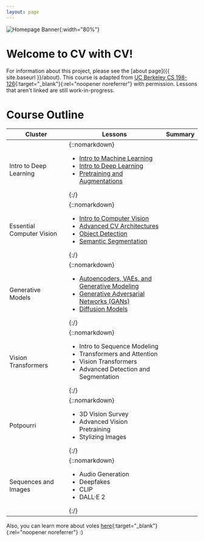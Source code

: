 ```yaml
---
layout: page
---
```

![Homepage Banner](/assets/images/banner.png){:width="80%"}
# Welcome to CV with CV!
For information about this project, please see the [about page]({{ site.baseurl }}/about). This course is adapted from [UC Berkeley CS 198-126](https://youtube.com/playlist?list=PLzWRmD0Vi2KVsrCqA4VnztE4t71KnTnP5){:target="_blank"}{:rel="noopener noreferrer"} with permission. Lessons that aren't linked are still work-in-progress.  

# Course Outline

| Cluster | Lessons | Summary |
|-------|--------|---------|
| Intro to Deep Learning | {::nomarkdown}<ul><li><a href="{{ site.baseurl }}/lecture1">Intro to Machine Learning</a></li><li><a href="{{ site.baseurl }}/lecture2-3">Intro to Deep Learning</a></li><li><a href="{{ site.baseurl }}/lecture4">Pretraining and Augmentations</a></li></ul>{:/} |  |
| Essential Computer Vision | {::nomarkdown}<ul><li><a href="{{ site.baseurl }}/lecture5">Intro to Computer Vision</a></li><li><a href="{{ site.baseurl }}/lecture6">Advanced CV Architectures</a></li><li><a href="{{ site.baseurl }}/lecture7">Object Detection</a></li><li><a href="{{ site.baseurl }}/lecture8">Semantic Segmentation</a></li></ul>{:/} |  |
| Generative Models | {::nomarkdown}<ul><li><a href="{{ site.baseurl }}/lecture9">Autoencoders, VAEs, and Generative Modeling</a></li><li><a href="{{ site.baseurl }}/lecture10-11">Generative Adversarial Networks (GANs)</a></li><li><a href="{{ site.baseurl }}/lecture12">Diffusion Models</a></li></ul>{:/} |  |
| Vision Transformers | {::nomarkdown}<ul><li>Intro to Sequence Modeling</li><li>Transformers and Attention</li><li>Vision Transformers</li><li>Advanced Detection and Segmentation</li></ul>{:/} |  |
| Potpourri | {::nomarkdown}<ul><li>3D Vision Survey</li><li>Advanced Vision Pretraining</li><li>Stylizing Images</li></ul>{:/} |  |
| Sequences and Images | {::nomarkdown}<ul><li>Audio Generation</li><li>Deepfakes</li><li>CLIP</li><li>DALL·E 2</li></ul>{:/} |  |

Also, you can learn more about voles [here](https://en.wikipedia.org/wiki/Vole){:target="_blank"}{:rel="noopener noreferrer"} :\)